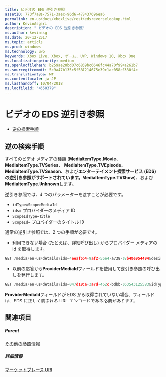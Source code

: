 ```yaml
---
title: ビデオの EDS 逆引き参照
assetID: 773f7a8e-7571-3aec-96d6-478437696ea6
permalink: en-us/docs/xboxlive/rest/edsreverselookup.html
author: KevinAsgari
description: " ビデオの EDS 逆引き参照"
ms.author: kevinasg
ms.date: 20-12-2017
ms.topic: article
ms.prod: windows
ms.technology: uwp
keywords: Xbox Live, Xbox, ゲーム, UWP, Windows 10, Xbox One
ms.localizationpriority: medium
ms.openlocfilehash: b259ae20bd07c6869bc6646fc44a70f994a261b7
ms.sourcegitcommit: 5c9a47b135c5f587214675e39c1ac058c0380f4c
ms.translationtype: MT
ms.contentlocale: ja-JP
ms.lasthandoff: 10/04/2018
ms.locfileid: "4350379"
---
```

# <a name="eds-reverse-lookup-for-video"></a>ビデオの EDS 逆引き参照
 
  * [逆の検索手順](#ID4EQ)
 
<a id="ID4EQ"></a>

 
## <a name="reverse-lookup-steps"></a>逆の検索手順
 
すべてのビデオ メディアの種類 (**MediaItemType.Movie**、 **MediaItemType.TVSeries**、 **MediaItemType.TVEpisode**、 **MediaItemType.TVSeason**、および**エンターテイメント探索サービス (EDS) の逆引き参照がサポートされています。MediaItemType.TVShow**)、および**MediaItemType.Unknown**します。
 
逆引き参照では、4 つのパラメーターを渡すことが必要です。 
   * `idType=ScopedMediaId`
   * `ids=` プロバイダーのメディア ID
   * `ScopeIdType=Title`
   * `ScopeId=` プロバイダーのタイトル ID
 
 
通常の逆引き参照では、2 つの手順が必要です。 
   * 利用できない場合 (たとえば、詳細呼び出し) からプロバイダー メディアの id を取得します。 

```cpp
GET /media/en-us/details?ids=4eeaf5b4-9af2-56e4-a738-68b48e954494&desiredMediaItemTypes=Movie&desired=Providers
```

 
   * 以前の応答から**ProviderMediaId**フィールドを使用して逆引き参照の呼び出しを発行します。 

```cpp
GET /media/en-us/details?ids=047d19ca-3a7d-462c-bdbb-163543125583&idType=ScopedMediaId&desiredMediaItemTypes=Movie&fields=all&ScopeIdType=Title&ScopeId=0x5848085B
```

 
  
 
**ProviderMediaId**フィールドが EDS から取得されていない場合、フィールドは、EDS に正しく渡される URL エンコードである必要があります。
  
<a id="ID4EOC"></a>

 
## <a name="see-also"></a>関連項目
 
<a id="ID4EQC"></a>

 
##### <a name="parent"></a>Parent  

[その他の参照情報](atoc-xboxlivews-reference-additional.md)

  
<a id="ID4E3C"></a>

 
##### <a name="further-information"></a>詳細情報 

[マーケットプレース URI](../uri/marketplace/atoc-reference-marketplace.md)

   